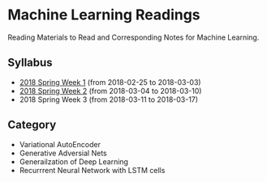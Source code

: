 # Machine Learning Readings
Reading Materials to Read and Corresponding Notes for Machine Learning.

## Syllabus

- [2018 Spring Week 1](content/2018-fall-week1/README.md) (from 2018-02-25 to 2018-03-03)
- [2018 Spring Week 2](content/2018-fall-week2/README.md) (from 2018-03-04 to 2018-03-10)
- 2018 Spring Week 3 (from 2018-03-11 to 2018-03-17)

## Category

- Variational AutoEncoder
- Generative Adversial Nets
- Generailzation of Deep Learning
- Recurrrent Neural Network with LSTM cells
